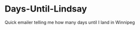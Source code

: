 Days-Until-Lindsay
==================

Quick emailer telling me how many days until I land in Winnipeg